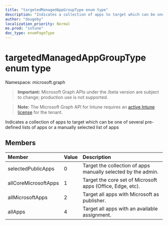 ```yaml
---
title: "targetedManagedAppGroupType enum type"
description: "Indicates a collection of apps to target which can be one of several pre-defined lists of apps or a manually selected list of apps"
author: "dougeby"
localization_priority: Normal
ms.prod: "intune"
doc_type: enumPageType
---
```


# targetedManagedAppGroupType enum type

Namespace: microsoft.graph

> **Important:** Microsoft Graph APIs under the /beta version are subject to change; production use is not supported.

> **Note:** The Microsoft Graph API for Intune requires an [active Intune license](https://go.microsoft.com/fwlink/?linkid=839381) for the tenant.

Indicates a collection of apps to target which can be one of several pre-defined lists of apps or a manually selected list of apps

## Members
|Member|Value|Description|
|:---|:---|:---|
|selectedPublicApps|0|Target the collection of apps manually selected by the admin.|
|allCoreMicrosoftApps|1|Target the core set of Microsoft apps (Office, Edge, etc).|
|allMicrosoftApps|2|Target all apps with Microsoft as publisher.|
|allApps|4|Target all apps with an available assignment.|




